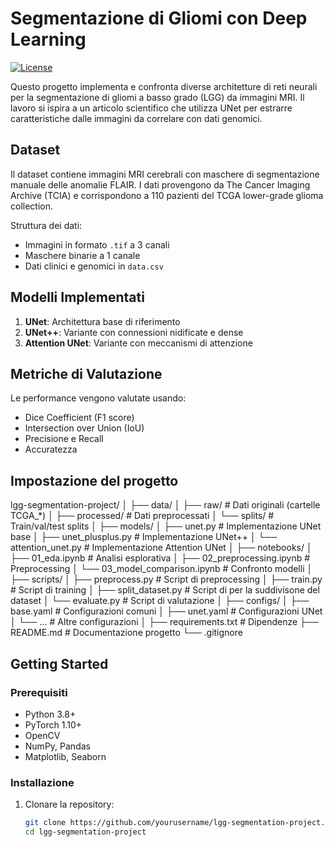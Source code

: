 # Segmentazione di Gliomi con Deep Learning

[![License](https://img.shields.io/badge/license-MIT-blue.svg)](LICENSE)

Questo progetto implementa e confronta diverse architetture di reti neurali per la segmentazione di gliomi a basso grado (LGG) da immagini MRI. Il lavoro si ispira a un articolo scientifico che utilizza UNet per estrarre caratteristiche dalle immagini da correlare con dati genomici.

## Dataset

Il dataset contiene immagini MRI cerebrali con maschere di segmentazione manuale delle anomalie FLAIR. I dati provengono da The Cancer Imaging Archive (TCIA) e corrispondono a 110 pazienti del TCGA lower-grade glioma collection.

Struttura dei dati:

- Immagini in formato `.tif` a 3 canali
- Maschere binarie a 1 canale
- Dati clinici e genomici in `data.csv`

## Modelli Implementati

1. **UNet**: Architettura base di riferimento
2. **UNet++**: Variante con connessioni nidificate e dense
3. **Attention UNet**: Variante con meccanismi di attenzione

## Metriche di Valutazione

Le performance vengono valutate usando:

- Dice Coefficient (F1 score)
- Intersection over Union (IoU)
- Precisione e Recall
- Accuratezza

## Impostazione del progetto

lgg-segmentation-project/
│
├── data/
│   ├── raw/               # Dati originali (cartelle TCGA_*)
│   ├── processed/         # Dati preprocessati
│   └── splits/            # Train/val/test splits
│
├── models/
│   ├── unet.py           # Implementazione UNet base
│   ├── unet_plusplus.py  # Implementazione UNet++
│   └── attention_unet.py # Implementazione Attention UNet
│
├── notebooks/
│   ├── 01_eda.ipynb                # Analisi esplorativa
│   ├── 02_preprocessing.ipynb      # Preprocessing
│   └── 03_model_comparison.ipynb   # Confronto modelli
│
├── scripts/
│   ├── preprocess.py      # Script di preprocessing
│   ├── train.py           # Script di training
│   ├── split_dataset.py   # Script di per la suddivisone del dataset
│   └── evaluate.py        # Script di valutazione
│
├── configs/
│   ├── base.yaml        # Configurazioni comuni
│   ├── unet.yaml        # Configurazioni UNet
│   └── ...             # Altre configurazioni
│
├── requirements.txt    # Dipendenze
├── README.md           # Documentazione progetto
└── .gitignore

## Getting Started

### Prerequisiti

- Python 3.8+
- PyTorch 1.10+
- OpenCV
- NumPy, Pandas
- Matplotlib, Seaborn

### Installazione

1. Clonare la repository:

   ```bash
   git clone https://github.com/yourusername/lgg-segmentation-project.git
   cd lgg-segmentation-project
